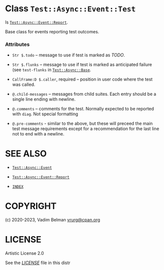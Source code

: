 # Class `Test::Async::Event::Test`

Is [`Test::Async::Event::Report`](Report.md).

Base class for events reporting test outcomes.

### Attributes

  - `Str $.todo` – message to use if test is marked as *TODO*.

  - `Str $.flunks` – message to use if test is marked as anticipated failure (see `test-flunks` in [`Test::Async::Base`](../Base.md).

  - `CallFrame:D $.caller`, required – position in user code where the test was called.

  - `@.child-messages` – messages from child suites. Each entry should be a single line ending with newline.

  - `@.comments` – comments for the test. Normally expected to be reported with `diag`. Not special formatting

  - `@.pre-comments` - similar to the above, but these will preceed the main test message requirements except for a recommendation for the last line not to end with a newline.

# SEE ALSO

  - [`Test::Async::Event`](../Event.md)

  - [`Test::Async::Event::Report`](Report.md)

  - [`INDEX`](../../../../../INDEX.md)

# COPYRIGHT

(c) 2020-2023, Vadim Belman <vrurg@cpan.org>

# LICENSE

Artistic License 2.0

See the [*LICENSE*](../../../../../LICENSE) file in this distr
